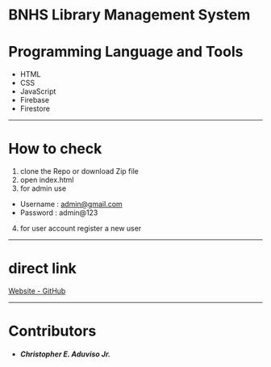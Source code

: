 # BNHS Library Management System

# Programming Language and Tools

  - HTML
  - CSS
  - JavaScript
  - Firebase
  - Firestore
---
# How to check
1. clone the Repo or download Zip file
2. open index.html
3. for admin use 
- Username : admin@gmail.com
- Password : admin@123

4. for user account register a new user
---

# direct link 

[Website - GitHub](https://aduvisojr.github.io/Library-System/)

---
# Contributors
- ##### Christopher E. Aduviso Jr.

